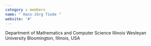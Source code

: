 ```yaml
---
category : members
name: " Hans-Jörg Tiede " 
website: '#'
---
```

Department of Mathematics and Computer Science
Illinois Wesleyan University
Bloomington, Illinois, USA


